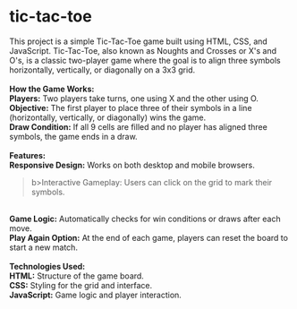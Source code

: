 # tic-tac-toe
This project is a simple Tic-Tac-Toe game built using HTML, CSS, and JavaScript. Tic-Tac-Toe, also known as Noughts and Crosses or X's and O's, is a classic two-player game where the goal is to align three symbols horizontally, vertically, or diagonally on a 3x3 grid.
<br>
<br>
<b>How the Game Works:</b>
<br>
<b>Players:</b> Two players take turns, one using X and the other using O.
<br>
<b>Objective:</b> The first player to place three of their symbols in a line (horizontally, vertically, or diagonally) wins the game.
<br>
<b>Draw Condition:</b> If all 9 cells are filled and no player has aligned three symbols, the game ends in a draw.
<br>
<br>
<b>Features:</b>
<br>
<b>Responsive Design:</b> Works on both desktop and mobile browsers.
<br>
>b>Interactive Gameplay:</b> Users can click on the grid to mark their symbols.
<br>
<b>Game Logic:</b> Automatically checks for win conditions or draws after each move.
<br>
<b>Play Again Option:</b> At the end of each game, players can reset the board to start a new match.
<br>
<br>
<b>Technologies Used:</b>
<br>
<b>HTML:</b> Structure of the game board.
<br>
<b>CSS:</b> Styling for the grid and interface.
<br>
<b>JavaScript:</b> Game logic and player interaction.
